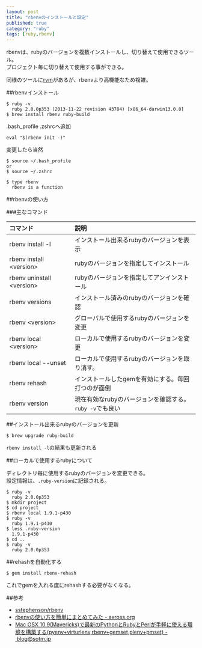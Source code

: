 ```yaml
---
layout: post
title: "rbenvのインストールと設定"
published: true
category: "ruby"
tags: [ruby,rbenv]
---
```


rbenvは、rubyのバージョンを複数インストールし、切り替えて使用できるツール。  
プロジェクト毎に切り替えて使用する事ができる。

同様のツールに[rvm](https://rvm.io/)があるが、rbenvより高機能なため複雑。

##rbenvインストール

```
$ ruby -v
  ruby 2.0.0p353 (2013-11-22 revision 43784) [x86_64-darwin13.0.0]
$ brew install rbenv ruby-build
```

.bash_profile .zshrcへ追加

```
eval "$(rbenv init -)"
```

変更したら当然
```
$ source ~/.bash_profile
or
$ source ~/.zshrc
```

```
$ type rbenv
  rbenv is a function
```

##rbenvの使い方

###主なコマンド

|コマンド                    |説明                                                   |
|:---------------------------|:------------------------------------------------------|
|rbenv install -l            |インストール出来るrubyのバージョンを表示               |
|rbenv install \<version>    |rubyのバージョンを指定してインストール                 |
|rbenv uninstall \<version>  |rubyのバージョンを指定してアンインストール             |
|rbenv versions              |インストール済みのrubyのバージョンを確認               |
|rbenv \<version>            |グローバルで使用するrubyのバージョンを変更             |
|rbenv local \<version>      |ローカルで使用するrubyのバージョンを変更               |
|rbenv local --unset         |ローカルで使用するrubyのバージョンを取り消す。         |
|rbenv rehash                |インストールしたgemを有効にする。毎回打つのが面倒      |
|rbenv version               |現在有効なrubyのバージョンを確認する。`ruby -v`でも良い|


##インストール出来るrubyのバージョンを更新

```
$ brew upgrade ruby-build
```
`rbenv install -l`の結果も更新される

##ローカルで使用するrubyについて

ディレクトリ毎に使用するrubyのバージョンを変更できる。  
設定情報は、`.ruby-version`に記録される。

```
$ ruby -v
  ruby 2.0.0p353
$ mkdir project
$ cd project
$ rbenv local 1.9.1-p430
$ ruby -v
  ruby 1.9.1-p430
$ less .ruby-version
  1.9.1-p430
$ cd ..
$ ruby -v
  ruby 2.0.0p353
```

##rehashを自動化する

```
$ gem install rbenv-rehash
```
これでgemを入れる度にrehashする必要がなくなる。

##参考
* [sstephenson/rbenv](https://github.com/sstephenson/rbenv)
* [rbenvの使い方を簡単にまとめてみた - axross.org](http://blog.axross.org/entry/2013/12/19/221625)
* [Mac OSX 10.9(Mavericks)で最新のPythonとRubyとPerlが手軽に使える環境を構築する(pyenv+virturlenv,rbenv+gemset,plenv+pmset) - blog@sotm.jp](http://blog.sotm.jp/2014/01/09/Installing-pyenv-virtualenv-rbenv-gemse-plenv-pmset-on-MacOSX-109/)
